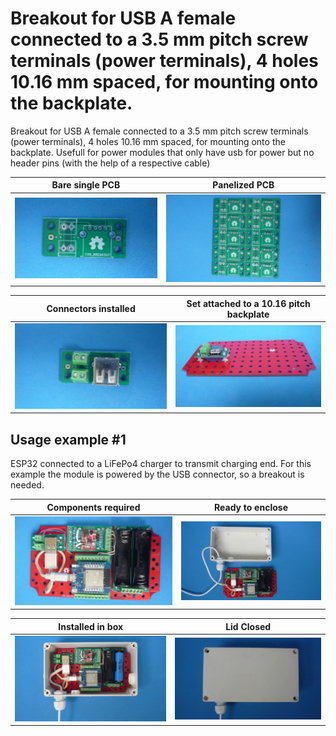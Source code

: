 
# Breakout for USB A female connected to a 3.5 mm pitch screw terminals (power terminals), 4 holes 10.16 mm spaced, for mounting onto the backplate.

Breakout for USB A female connected to a 3.5 mm pitch screw terminals (power terminals), 4 holes 10.16 mm spaced, for mounting onto the backplate. Usefull for power modules that only have usb for power but no header pins (with the help of a respective cable)

Bare single PCB                              |Panelized PCB                              |
---------------------------------------------|-------------------------------------------|
![](/c-breakouts/c09/assets/img/barepcb.jpg) |![](/c-breakouts/c09/assets/img/panel.jpg) |

Connectors installed                         |Set attached to a 10.16 pitch backplate    |
---------------------------------------------|-------------------------------------------|
![](/c-breakouts/c09/assets/img/connectors.jpg) |![](/c-breakouts/c09/assets/img/moduleinbackplate.jpg) |


## Usage example #1

ESP32 connected to a LiFePo4 charger to transmit charging end. For this example the module is powered by the USB connector, so a breakout is needed.

Components required                                 |Ready to enclose                                 |
----------------------------------------------------|-------------------------------------------------|
![](/c-breakouts/c09/assets/img/componentswired.jpg)|![](/c-breakouts/c09/assets/img/readytoenclose.jpg)|

Installed in box                             |Lid Closed                                       |
---------------------------------------------|-------------------------------------------------|
![](/c-breakouts/c09/assets/img/installedinbox.jpg)|![](/c-breakouts/c09/assets/img/lidclosed1.jpg)|

